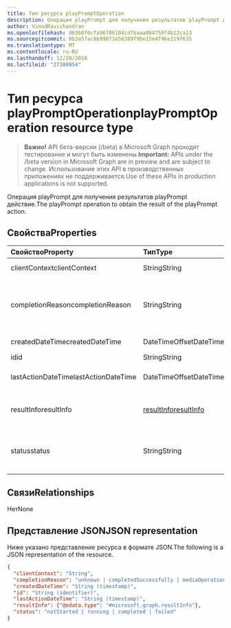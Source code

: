```yaml
---
title: Тип ресурса playPromptOperation
description: Операция playPrompt для получения результатов playPrompt действие.
author: VinodRavichandran
ms.openlocfilehash: d63b8f6cfa96706104cd7baaa08475974b12ca13
ms.sourcegitcommit: 0b3a57ac8b99871e56389f9be15e4f96e219f635
ms.translationtype: MT
ms.contentlocale: ru-RU
ms.lasthandoff: 12/20/2018
ms.locfileid: "27380954"
---
```

# <a name="playpromptoperation-resource-type"></a><span data-ttu-id="c7acb-103">Тип ресурса playPromptOperation</span><span class="sxs-lookup"><span data-stu-id="c7acb-103">playPromptOperation resource type</span></span>

> <span data-ttu-id="c7acb-104">**Важно!** API бета-версии (/beta) в Microsoft Graph проходят тестирование и могут быть изменены.</span><span class="sxs-lookup"><span data-stu-id="c7acb-104">**Important:** APIs under the /beta version in Microsoft Graph are in preview and are subject to change.</span></span> <span data-ttu-id="c7acb-105">Использование этих API в производственных приложениях не поддерживается.</span><span class="sxs-lookup"><span data-stu-id="c7acb-105">Use of these APIs in production applications is not supported.</span></span>

<span data-ttu-id="c7acb-106">Операция playPrompt для получения результатов playPrompt действие.</span><span class="sxs-lookup"><span data-stu-id="c7acb-106">The playPrompt operation to obtain the result of the playPrompt action.</span></span>

## <a name="properties"></a><span data-ttu-id="c7acb-107">Свойства</span><span class="sxs-lookup"><span data-stu-id="c7acb-107">Properties</span></span>

| <span data-ttu-id="c7acb-108">Свойство</span><span class="sxs-lookup"><span data-stu-id="c7acb-108">Property</span></span>            | <span data-ttu-id="c7acb-109">Тип</span><span class="sxs-lookup"><span data-stu-id="c7acb-109">Type</span></span>                        | <span data-ttu-id="c7acb-110">Описание</span><span class="sxs-lookup"><span data-stu-id="c7acb-110">Description</span></span>|
|:--------------------|:----------------------------|:-----------------------------------------------------------------------------------|
| <span data-ttu-id="c7acb-111">clientContext</span><span class="sxs-lookup"><span data-stu-id="c7acb-111">clientContext</span></span>       | <span data-ttu-id="c7acb-112">String</span><span class="sxs-lookup"><span data-stu-id="c7acb-112">String</span></span>                      | <span data-ttu-id="c7acb-113">Контекст клиента.</span><span class="sxs-lookup"><span data-stu-id="c7acb-113">The client context.</span></span>                                                                |
| <span data-ttu-id="c7acb-114">completionReason</span><span class="sxs-lookup"><span data-stu-id="c7acb-114">completionReason</span></span>    | <span data-ttu-id="c7acb-115">String</span><span class="sxs-lookup"><span data-stu-id="c7acb-115">String</span></span>                      | <span data-ttu-id="c7acb-116">Возможные значения: `unknown`, `completedSuccessfully`, `mediaOperationCanceled`.</span><span class="sxs-lookup"><span data-stu-id="c7acb-116">Possible values are: `unknown`, `completedSuccessfully`, `mediaOperationCanceled`.</span></span> |
| <span data-ttu-id="c7acb-117">createdDateTime</span><span class="sxs-lookup"><span data-stu-id="c7acb-117">createdDateTime</span></span>     | <span data-ttu-id="c7acb-118">DateTimeOffset</span><span class="sxs-lookup"><span data-stu-id="c7acb-118">DateTimeOffset</span></span>              | <span data-ttu-id="c7acb-119">Время начала операции.</span><span class="sxs-lookup"><span data-stu-id="c7acb-119">The start time of the operation.</span></span>                                                   |
| <span data-ttu-id="c7acb-120">id</span><span class="sxs-lookup"><span data-stu-id="c7acb-120">id</span></span>                  | <span data-ttu-id="c7acb-121">String</span><span class="sxs-lookup"><span data-stu-id="c7acb-121">String</span></span>                      | <span data-ttu-id="c7acb-122">Только для чтения.</span><span class="sxs-lookup"><span data-stu-id="c7acb-122">Read-only.</span></span>                                                                         |
| <span data-ttu-id="c7acb-123">lastActionDateTime</span><span class="sxs-lookup"><span data-stu-id="c7acb-123">lastActionDateTime</span></span>  | <span data-ttu-id="c7acb-124">DateTimeOffset</span><span class="sxs-lookup"><span data-stu-id="c7acb-124">DateTimeOffset</span></span>              | <span data-ttu-id="c7acb-125">Время последнего действия операции.</span><span class="sxs-lookup"><span data-stu-id="c7acb-125">The time of the last action of the operation.</span></span>                                      |
| <span data-ttu-id="c7acb-126">resultInfo</span><span class="sxs-lookup"><span data-stu-id="c7acb-126">resultInfo</span></span>          | [<span data-ttu-id="c7acb-127">resultInfo</span><span class="sxs-lookup"><span data-stu-id="c7acb-127">resultInfo</span></span>](resultInfo.md) | <span data-ttu-id="c7acb-128">Сведения о результатов.</span><span class="sxs-lookup"><span data-stu-id="c7acb-128">The result information.</span></span> <span data-ttu-id="c7acb-129">Только для чтения.</span><span class="sxs-lookup"><span data-stu-id="c7acb-129">Read-only.</span></span> <span data-ttu-id="c7acb-130">Сервер, созданный.</span><span class="sxs-lookup"><span data-stu-id="c7acb-130">Server generated.</span></span>                               |
| <span data-ttu-id="c7acb-131">status</span><span class="sxs-lookup"><span data-stu-id="c7acb-131">status</span></span>              | <span data-ttu-id="c7acb-132">String</span><span class="sxs-lookup"><span data-stu-id="c7acb-132">String</span></span>                      | <span data-ttu-id="c7acb-133">Возможные значения: `notStarted`, `running`, `completed`, `failed`.</span><span class="sxs-lookup"><span data-stu-id="c7acb-133">Possible values are: `notStarted`, `running`, `completed`, `failed`.</span></span>               |

## <a name="relationships"></a><span data-ttu-id="c7acb-134">Связи</span><span class="sxs-lookup"><span data-stu-id="c7acb-134">Relationships</span></span>
<span data-ttu-id="c7acb-135">Нет</span><span class="sxs-lookup"><span data-stu-id="c7acb-135">None</span></span>

## <a name="json-representation"></a><span data-ttu-id="c7acb-136">Представление JSON</span><span class="sxs-lookup"><span data-stu-id="c7acb-136">JSON representation</span></span>

<span data-ttu-id="c7acb-137">Ниже указано представление ресурса в формате JSON.</span><span class="sxs-lookup"><span data-stu-id="c7acb-137">The following is a JSON representation of the resource.</span></span>

<!-- {
  "blockType": "resource",
  "optionalProperties": [

  ],
  "@odata.type": "microsoft.graph.playPromptOperation"
}-->
```json
{
  "clientContext": "String",
  "completionReason": "unknown | completedSuccessfully | mediaOperationCanceled",
  "createdDateTime": "String (timestamp)",
  "id": "String (identifier)",
  "lastActionDateTime": "String (timestamp)",
  "resultInfo": {"@odata.type": "#microsoft.graph.resultInfo"},
  "status": "notStarted | running | completed | failed"
}
```

<!-- uuid: 8fcb5dbc-d5aa-4681-8e31-b001d5168d79
2015-10-25 14:57:30 UTC -->
<!-- {
  "type": "#page.annotation",
  "description": "playPromptOperation resource",
  "keywords": "",
  "section": "documentation",
  "tocPath": ""
}-->

